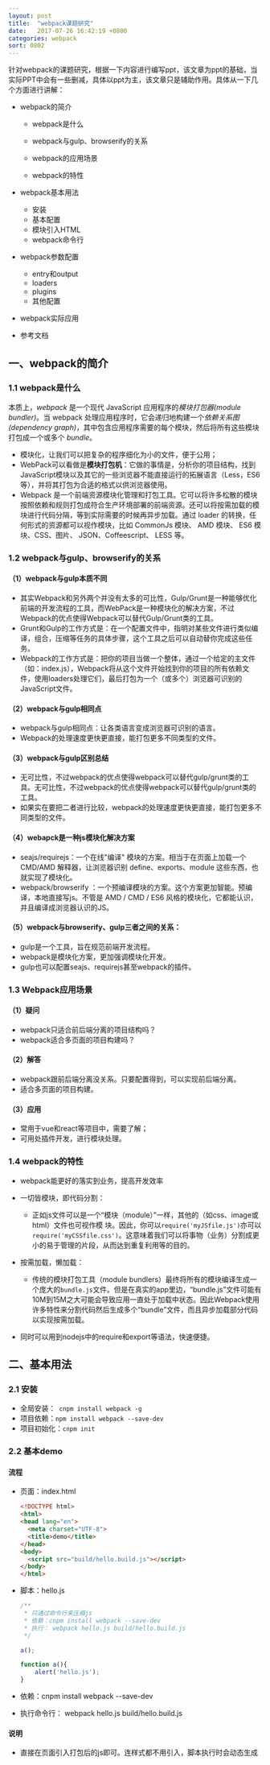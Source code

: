 ```yaml
---
layout: post
title:  "webpack课题研究"
date:   2017-07-26 16:42:19 +0800
categories: webpack
sort: 0802
---
```


针对webpack的课题研究，根据一下内容进行编写ppt，该文章为ppt的基础，当实际PPT中会有一些删减，具体以ppt为主，该文章只是辅助作用。具体从一下几个方面进行讲解：

- webpack的简介

  - webpack是什么


  - webpack与gulp、browserify的关系
  - webpack的应用场景
  - webpack的特性
- webpack基本用法

  - 安装
  - 基本配置
  - 模块引入HTML
  - webpack命令行
- webpack参数配置

  - entry和output
  - loaders
  - plugins
  - 其他配置
- webpack实际应用
- 参考文档

## 一、webpack的简介

### 1.1 webpack是什么

本质上，*webpack* 是一个现代 JavaScript 应用程序的*模块打包器(module bundler)*。当 webpack 处理应用程序时，它会递归地构建一个*依赖关系图(dependency graph)*，其中包含应用程序需要的每个模块，然后将所有这些模块打包成一个或多个 *bundle*。                                                                                                                                                                     

- 模块化，让我们可以把复杂的程序细化为小的文件，便于公用；
- WebPack可以看做是**模块打包机**：它做的事情是，分析你的项目结构，找到JavaScript模块以及其它的一些浏览器不能直接运行的拓展语言（Less，ES6等），并将其打包为合适的格式以供浏览器使用。
- Webpack 是一个前端资源模块化管理和打包工具。它可以将许多松散的模块按照依赖和规则打包成符合生产环境部署的前端资源。还可以将按需加载的模块进行代码分隔，等到实际需要的时候再异步加载。通过 loader 的转换，任何形式的资源都可以视作模块，比如 CommonJs 模块、 AMD 模块、 ES6 模块、CSS、图片、 JSON、Coffeescript、 LESS 等。

### 1.2 webpack与gulp、browserify的关系

#### （1）webpack与gulp本质不同

- 其实Webpack和另外两个并没有太多的可比性，Gulp/Grunt是一种能够优化前端的开发流程的工具，而WebPack是一种模块化的解决方案，不过Webpack的优点使得Webpack可以替代Gulp/Grunt类的工具。
- Grunt和Gulp的工作方式是：在一个配置文件中，指明对某些文件进行类似编译，组合，压缩等任务的具体步骤，这个工具之后可以自动替你完成这些任务。
- Webpack的工作方式是：把你的项目当做一个整体，通过一个给定的主文件（如：index.js），Webpack将从这个文件开始找到你的项目的所有依赖文件，使用loaders处理它们，最后打包为一个（或多个）浏览器可识别的JavaScript文件。

#### （2）webpack与gulp相同点

- webpack与gulp相同点：让各类语言变成浏览器可识别的语言。
- Webpack的处理速度更快更直接，能打包更多不同类型的文件。

#### （3）webpack与gulp区别总结

- 无可比性，不过webpack的优点使得webpack可以替代gulp/grunt类的工具。无可比性，不过webpack的优点使得webpack可以替代gulp/grunt类的工具。
- 如果实在要把二者进行比较，webpack的处理速度更快更直接，能打包更多不同类型的文件。

#### （4）webapck是一种js模块化解决方案

- seajs/requirejs：一个在线"编译" 模块的方案。相当于在页面上加载一个 CMD/AMD 解释器，让浏览器识别 define、exports、module 这些东西，也就实现了模块化。
- webpack/browserify ：一个预编译模块的方案。这个方案更加智能。预编译，本地直接写js。不管是 AMD / CMD / ES6 风格的模块化，它都能认识，并且编译成浏览器认识的JS。

#### （5）webpack与browserify、gulp三者之间的关系：

- gulp是一个工具，旨在规范前端开发流程。
- webpack是模块化方案，更加强调模块化开发。
- gulp也可以配置seajs、requirejs甚至webpack的插件。

### 1.3 Webpack应用场景

#### （1）疑问

- webpack只适合前后端分离的项目结构吗？
- webpack适合多页面的项目构建吗？

#### （2）解答

- webpack跟前后端分离没关系。只要配置得到，可以实现前后端分离。
- 适合多页面的项目构建。

#### （3）应用

- 常用于vue和react等项目中，需要了解；
- 可用处插件开发，进行模块处理。

### 1.4 webpack的特性

- webpack能更好的落实到业务，提高开发效率


- 一切皆模块，即代码分割：
  - 正如js文件可以是一个“模块（module）”一样，其他的（如css、image或html）文件也可视作模 块。因此，你可以`require('myJSfile.js')`亦可以`require('myCSSfile.css')`。这意味着我们可以将事物（业务）分割成更小的易于管理的片段，从而达到重复利用等的目的。
- 按需加载，懒加载：
  - 传统的模块打包工具（module bundlers）最终将所有的模块编译生成一个庞大的`bundle.js`文件。但是在真实的app里边，“bundle.js”文件可能有10M到15M之大可能会导致应用一直处于加载中状态。因此Webpack使用许多特性来分割代码然后生成多个“bundle”文件，而且异步加载部分代码以实现按需加载。
- 同时可以用到nodejs中的require和export等语法，快速便捷。

## 二、基本用法

### 2.1 安装

- 全局安装：` cnpm install webpack -g`
- 项目依赖：`npm install webpack --save-dev`
- 项目初始化：`cnpm init`

### 2.2 基本demo

#### 流程

- 页面：index.html

  ```html
  <!DOCTYPE html>
  <html>
  <head lang="en">
    <meta charset="UTF-8">
    <title>demo</title>
  </head>
  <body>
    <script src="build/hello.build.js"></script>
  </body>
  </html>
  ```

- 脚本：hello.js

  ```js
  /**
   * 只通过命令行来压缩js
   * 依赖：cnpm install webpack --save-dev
   * 执行： webpack hello.js build/hello.build.js
   */

  a();

  function a(){
      alert('hello.js');
  }
  ```

- 依赖：cnpm install webpack --save-dev

- 执行命令行： webpack hello.js build/hello.build.js

#### 说明

- 直接在页面引入打包后的js即可。连样式都不用引入，脚本执行时会动态生成<style>并标签打到head里。
- 根据需要也可以将css单独放到一个css文件中。

### 2.3 webpack命令行

- 局部webpack，执行：`node_modules/.bin/webpack src/main.js js/bundle.js`
- package.json来设置。
- 通过package.json中的脚本部分已经默认在命令前添加了`node_modules/.bin`路径，所以无论是全局还是局部安装的Webpack，你都不需要写前面那指明详细的路径了。

```javascript
webpack         // 最基本的启动webpack的方法
webpack -w      // 提供watch方法；实时进行打包更新
webpack -p      // 对打包后的文件进行压缩
webpack -d      // 提供source map，方便调式代码

```
- --watch | -w：热更新
- -p：打包文件压缩
- --progress：打包过程，中间有进度。
- --display-modules：打包中的所有文件
- --display-reasons：打包原因


- --module-bin：css引入时，不用加载loader，则命令行需要修改
  - 如果把test.css中的文件引入修改一下，require(‘style-loader!css-loader!./test.css');  改成   require(‘./test.css')
  - 则，命令行执行时，需要改成：webpack src/test.js bulid/index.js --module-bind 'css=style-loader!css-loader'


- --config：指定打包文件
  - webpack --config webpack.config.js，需要新建配置文件
  - 解决什么？       解决了开发和发布不同的环境的问题
  - 在哪配置呢？   package.jspn文件中的scripts项配置
  - 如何启动呢？   其在终端执行的方式有些不同，分两种情况：
    - start命令：cnpm start
    - 其他name命令：cnpm run name 

## 三、webpack参数配置

### 3.1 配置文件webpack.config.js

- 新建配置文件：webpack.config.js或者是webpack.config.othername.js，一个或者多个均可。

- 示例：

  ```javascript
  var webpack = require('webpack');
  var commonsPlugin = new webpack.optimize.CommonsChunkPlugin('common.js');

  module.exports = {
      //页面入口文件配置
      entry: {
          index : './src/js/page/index.js'
      },
      //入口文件输出配置
      output: {
          path: 'dist/js/page',
          filename: '[name].js'
      },
      module: {
          //加载器配置
          loaders: [
              { test: /\.css$/, loader: 'style-loader!css-loader' },
              { test: /\.js$/, loader: 'jsx-loader?harmony' },
              { test: /\.scss$/, loader: 'style!css!sass?sourceMap'},
              { test: /\.(png|jpg)$/, loader: 'url-loader?limit=8192'}
          ]
      },
      //插件项
      plugins: [commonsPlugin],
      //其它解决方案配置
      resolve: {
          root: 'E:/github/flux-example/src', //绝对路径
          extensions: ['', '.js', '.json', '.scss'],
          alias: {
              AppStore : 'js/stores/AppStores.js',
              ActionType : 'js/actions/ActionType.js',
              AppAction : 'js/actions/AppAction.js'
          }
      }
  };
  ```

####（1）名称

- 每个项目下都必须配置有一个 webpack.config.js ，它的作用如同常规的 gulpfile.js。就是一个配置项，告诉 webpack 它需要做什么。

####（2）主要配置项：

- entry 是页面入口文件配置。

- output 是对应输出项配置。

- module.loaders 是最关键的一块配置。它告知 webpack 每一种文件都需要使用什么加载器来处理。

- plugins 是插件项。

  ​

####（3）其他配置

- resolve 辅助配置。
- devtool  开发时使用，能够较快识别源文件。
- devServer 启动本地服务


 ### 3.2 entry和output

webpack 的配置中主要的两个配置 key 是，entry 和 output。

```javascript
{
    entry: [String | Array | Object], // 入口模块
    output: {
        path: String,      // 输出路径
        filename: String   // 输出名称或名称 
        publicPath: String // 指定静态资源的位置
        ...                // 其他配置
    }
}
```

#### （1）单一入口

如果只有一个入口文件，可以有如下几种配置方式：

```javascript
// 第一种 String 
{
  	entry: __dirname +'/static/js/a.js',
    output: {
        filename:  './dist/js/bundle.js'
    }
}

// 第二种 Array 
{
    entry: [__dirname +'/static/js/a.js',__dirname +'/static/js/b.js'],
    output: {
        path:__dirname +'/dist/js/',
        filename: 'bundle.js'
    }
}

// 第三种 Object
{
  entry: {
    ajs: './src/.a.js',
    bjs:'./src/b.js'
  },
  output: {
    path: './dist/',
    filename: 'index.js'
  }
}
```

#### （2）多文件入口

当存在多个入口时 ，可以使用 Array 的方式，比如依赖第三方库 bootstrap ，最终 bootstrap 会被追加到打包好的 index.js 中，数组中的最后一个会被 export。

```javascript
{
  entry: ['./src/index.js', './vendor/bootstrap.min.js'],
  output: {
    path: './dist',
    filename: "index.js"
  }
}
```

#### （3）多个打包目标文件

上面的例子中都是打包出一个 index.js 文件，如果项目有多个页面，那么需要打包出多个文件，webpack 可以用对象的方式配置多个打包文件

```javascript
{
  entry: {
    index: './src/index.js',
    a: './src/a.js'
  },
  output: {
    path: './dist/',
    filename: '[name].js' 
  }
}
```

最终会打包出：

```javascript
.
├── a.js
└── index.js
```



#### （4） output参数说明

- 文件名称 filename
  - [name] entry 对应的名称
  - [hash] webpack 命令执行结果显示的 Hash 值
  - [chunkhash] chunk 的 hash，为了让编译的结果名称是唯一的，可以利用 hash 。
- 常用参数：
  - output.filename 生成的文件名模板，比如 "[name].bundle.js"
  - output.path 生成的文件目录，绝对路径
  - output.publicPath 线上静态资源目录
  - output.chunkFilename 代码块文件名模板
  - output.sourceMapFilename source-map文件名模板。默认是[file].map
  - output.jsonpFunction JSONP异步加载代码块（chunk）时JSONP函数名，默认是webpackJsonp 
  - output.hotUpdateFunction JSONP异步热更新代码块时JSONP函数名，默认是webpackHotUpdate
  - output.pathinfo 是否以注释形式在require中增加模块path信息
  - output.library bundle作为库输出，值为库名
  - output.libraryTarget 输出库的格式。比如可选amd，umd，commonjs等

### 3.3 loaders

module.loaders 是最关键的一块配置。它告知 webpack 每一种文件都需要使用什么加载器来处理。

#### （1）loaders作用

- 它告知 webpack 每一种文件都需要使用什么加载器来处理。
- 将各种文件类型转为webpack可识别的js文件类型。

####（2）loaders安装

- 所有的加载器都需要通过 npm 来加载
- 例如：cnpm install less-loader —save-dev

#### （3）loader 功能

- loader 管道：在同一种类型的源文件上，可以同时执行多个 loader ， loader 的执行方式可以类似管道的方式，管道执行的方式是从右到左的方式loader 可以支持同步和异步
- loader 可以接收配置参数
- loader 可以通过正则表达式或者文件后缀指定特定类型的源文件
- 插件可以提供给 loader 更多功能
- loader 除了做文件转换以外，还可以创建额外的文件

#### （4）loader配置

- 一个loader配置如下：

```javascript
{
    // 通过扩展名称和正则表达式来匹配资源文件
    test: String ,          
    // 匹配到的资源会应用 loader， loader 可以为 string 也可以为数组
    loader: String | Array
}
```

- 常用loader配置

  #####	webpack 2.0

```javascript
module: {
        //加载器配置
        loaders: [
            //.css 文件使用 style-loader 和 css-loader 来处理
            { test: /\.css$/, loader: 'style-loader!css-loader' },
            //.js 文件使用 jsx-loader 来编译处理
            { test: /\.js$/, loader: 'jsx-loader?harmony' },
            //.scss 文件使用 style-loader、css-loader 和 less-loader 来编译处理
            { test: /\.les$/, loader: 'style!css!less?sourceMap'},
            //图片文件使用 url-loader 来处理，小于8kb的直接转为base64
            { test: /\.(png|jpg)$/, loader: 'url-loader?limit=8192'}
        ]
    }
```

#####   		webpack 3.0	

```js
 module: {
        rules: [{   
          test: /\.(png|gif|svg)$/,
          use: [{
            loader: 'url-loader',//转成base64格式图片
            options: {limit: 2000}
        }]},{
           test: /\.(jpg)$/,
           use: [{
             loader: 'file-loader',
             options:{name: 'images/[name].[ext]?[hash:8]'}
        }]}
 ]}
```



- 所有loader都可以配置以下项目：
  - test 用来对文件名进行匹配测试
  - exclude 被排除的文件名
  - include 包含的文件名
  - loader 叹号分割的loaders
  - loaders loader数组
- 安装loader
  - 注意所有的加载器都需要通过 npm 来加载，例如：**npm install sass-loader --save-dev**（具体见下章节）

####（5）样式相关loader配置：

-  style-loader：将css样式以style的方式加载到脚本文件中，样式起作用。 
-  css-loader：css文件可以直接作为模块加载到其他脚本文件中。
  - options.modules：true，将css文件作为局部变量。
    - css-loader：局部设置
  - postcss-loader：兼容性，加厂商前缀。
    需要新建一个配置文件，postcss.config.js
-  less-loader：将less/scss文件转为css文件
  - strictMath，是否严格匹配
  - noIeCompat，是否不兼容ie
  - 注意顺序，从后往前
    其他文件类型类似，例如：sass-loader、json-loader、svg-online-loader、mocha-loader、babel-loader
#### （6）图片相关配置，file-loader和url-loader
-  file-loader：文件加载器
-  url-loader：将指定格式的文件，转为base64格式图片



### 3.4 plugins插件项

####（1）plugins是什么

- webpack 提供插件机制，可以对每次 build 的结果进行处理。

####（2）plugins与loader的区别

- loaders和plugins常常被弄混，但是他们其实是完全不同的东西：
  - loaders是在打包构建过程中用来处理源文件的（jsx，scss，less..），一次处理一个，一类文件；
  - plugins插件并不直接操作单个文件，它直接对整个构建过程其作用。

####（3）plugins分类

- 内置插件：webpack内置方法，不需要安装依赖包，直接通过webpack.BannerPlugin直接使用。
  - BannerPlugin
  - HotModuleReplacementPlugin
- 第三方插件：需要安装npm依赖包，cnpm install html-webpack-plugin —save-dev。

  - html-webpack-plugin
  - extract-text-webpack-plugin
  - clean-webpack-plugin

####（4）plugins使用方法

- 配置 plugins 的方法为在 webpack.config.js 中添加
- webpack 提供插件机制，可以对每次 build 的结果进行处理。
- plugins可以携带参数/选项，向plugins属性传入new实例。常见配置如下：

```javascript
{
  plugins: [
   new BellOnBundlerErrorPlugin()
  ]
}
```

- plugin 也是一个 npm 模块，安装一个 plugin ：

```javascript
$ npm install bell-on-bundler-error-plugin --save-dev
```

#### （5）插件详解：添加版权注释

- webpack插件内置方法
- 直接在plugins中使用，直接new一个对象，通过webpack直接调用。
- new webpack.BannerPlugin(‘我是一行注释！')

####（6）插件详解：html模板

- 安装npm包： html-webpack-plugin
- 在配置文件webpack.config.js的plugin中new一个对象：new HtmlWebpackPlugin({options})。

- 参数详解：
  - title：标题
  - filename：生成的html文件
  - inject：”true |body | header ”，js引入的位置。默认true，并且true和body一样，都放到底部。
  - hash：添加hash值，去缓存
  - template：添加自定义模板

####（6）插件详解：html模板

- - 默认不加配置时，直接生成一个html页面，只引用output中的js。
  - webpack.config.js的plugins中增加：new HtmlWebpackPlugin()
  - 生成的html模板页面：index.html
  - 参数讲解：

####（7）插件详解，单独提取css

- 安装npm包：extract-text-webpack-plugin

####（8）插件详解，清除生成的文件

- 安装npm包：clean-webpack-plugin
- clean-webpack-plugin参数说明
  - root，默认__dirname，一个根的绝对路径。
  - verbose，默认：true，将log写到 console。
  - dry，默认：false。删除文件，为true则不删除，主要用于测试。
  - watch，默认：false。为true则只删除重新编译的文件。
  - exclude，排除不删除的目录，主要用于避免删除公用的文件。
  - allowExternal，默认：false  - 不允许在webpack根目录之外的干净的文件夹。

### 3.5 其他配置配置

#### （1） resolve 配置：

- resolve.alias 模块别名


- resolve.root 模块根目录，绝对路径
- resolve.modulesDirectories 模块目录，工作方式类似node_modules。默认值是["web_modules", "node_modules"]
- resolve.fallback 如果在root和modulesDirectories都找不到，会在这里搜索
- resolve.extensions 用于模块查找的扩展名。
- resolve.packageMains
- resolve.packageAlias
- resolve.unsafeCache

直接写注释了：

```javascript
resolve: {
        //查找module的话从这里开始查找
        root: 'E:/github/flux-example/src', //绝对路径
        //自动扩展文件后缀名，意味着我们require模块可以省略不写后缀名
        extensions: ['', '.js', '.json', '.scss'],
        //模块别名定义，方便后续直接引用别名，无须多写长长的地址
        alias: {
            AppStore : 'js/stores/AppStores.js',//后续直接 require('AppStore') 即可
            ActionType : 'js/actions/ActionType.js',
            AppAction : 'js/actions/AppAction.js'
        }
    }
```

####（2）devtool：eval-source-map| source-map

- 开发时使用，便于调试。
- 其中source-map是最详细的，但构建速度慢。

####（3）devServer，启动本地服务

- proxy，端口号等设置
- compress，是否进行gzip压缩
- historyApiFallback，404页面是否显示在页面。
- hot，是否热更新，
- noInfo，只有errors 或者是warns时才重新刷新。

### 3.6 webpack参数配置小结

- 配置文件webpack.config.js
- entry和outer，入口/出口配置
  - entry，三种情况String、Array、Object。
  - outer，可多个目标输出，也可进行资源替换。
- loaders 加载器配置
  - loaders作用、安装、使用，以及功能。
  - 具体实例，样式和图片相关实例
- plugins 插件配置
  - plugins概率，与loaders区别，分类，以及使用方法。
  - 具体实例：添加注释、html模板、单独提取css、清楚冗余文件。
- resolve 其他配置
  - resolve、devtool、devServer等配置项

## 三、webpack实际应用

### 4.1 webpack+vue
- Vue是一套用于构建用户界面的渐进式框架
- Vue.js的特性：轻量级的框架、双向数据绑定、指令、插件化。
- 有自己的webpack脚手架（建议用，不用自己设置）：vue-cli。
- 用vue-cli来搭建一个项目
  - nam install -g vue-cli
  - vue init webpack my-project
  - cd my-project
  - npm install
  - npm run dev
  - 启动服务后，在浏览器中输入：<http://localhost:8080>
  - 在项目下面的src/App.vue和src/main.js中输入自己的代码即可。
### 4.2 webpack+react

- React是目前非常热门的一个JavascriptMVC框架。

- 主要以虚拟DOM而闻名。

- 组件化、易复用解耦、数据控制视图 、没有太多api，知道对应的写作模式就可以上手。

- 与webpack结合是标配。

- webpack+react实例

- - 需要安装的npm包，以及路径。
  - 新建main.jsx文件

### 4.3 webpack+gulp

- 前端工程化；更好的管理前端代码；同时符合现有项目配置

- - gulp：处理html压缩/预处理/条件编译，图片压缩，图片自动合并等任务；
  - webpack：管理模块化，构建js/css。

```js
//引入js 模块化工具gulp-webpack,
var webpack = require('gulp-webpack');
var jsFiles = [
    './src/scripts/app.js'
];
gulp.task('packjs',function () {
    gulp.src(jsFiles)
    .pipe(webpack({
        output:{
            filename:'[name].js'
        },
        module:{
            loaders:[
                {
                    test:/\.js$/,
                    loader:'imports?define=>false'
                }
            ]
        }
    }))
    .pipe(gulp.dest('./build/prd/scripts/'))
})
```



## 总结

- webpack简介

  - 基本概率、与gulp的详细区别、应用场景，以及特性。

- webpack安装和执行

  - 如何安装、简单demo，以及命令行用法。

- webpack参数配置

  - 主要参数配置：entry、output、loaders、plugins
  - 其他参数配置：resolve、devtool、devServer等配置项
- webpack应用

  - 与vue、webpack等框架的应用实例
  - 与gulp相互结合使用的应用实例



## 参考文档

- [webpack官方网址](https://webpack.js.org/)
- [入门Webpack，看这篇就够了](http://www.jianshu.com/p/42e11515c10f)


- [彻底解决Webpack打包性能问题](https://zhuanlan.zhihu.com/p/21748318)
- [前端工程与模块化框架](https://github.com/fouber/blog/issues/4)
- [gulp+webpakc构建多页面前端项目](https://segmentfault.com/a/1190000003969465)
- [【webpack】流行的前端模块化工具webpack初探](http://www.cnblogs.com/penghuwan/p/6665140.html)



> huangh 20170726 -20180115